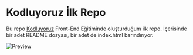# Kodluyoruz İlk Repo

Bu repo [Kodluyoruz](http://kodluyoruz.org) Front-End Eğitiminde oluşturduğum ilk repo. 
İçerisinde bir adet README dosyası, bir adet de index.html barındırıyor.

![Preview](https://i.hizliresim.com/3bjb37i.jpg)